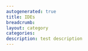 ```yaml
---
autogenerated: true
title: IDEs
breadcrumb: 
layout: category
categories: 
description: test description
---
```


